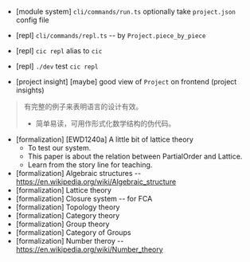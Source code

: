 - [module system] `cli/commands/run.ts` optionally take `project.json` config file

- [repl] `cli/commands/repl.ts` -- by `Project.piece_by_piece`
- [repl] `cic repl` alias to `cic`
- [repl] `./dev` test `cic repl`

- [project insight] [maybe] good view of `Project` on frontend (project insights)

> 有完整的例子来表明语言的设计有效。
> - 简单易读，可用作形式化数学结构的伪代码。

- [formalization] [EWD1240a] A little bit of lattice theory
  - To test our system.
  - This paper is about the relation between PartialOrder and Lattice.
  - Learn from the story line for teaching.
- [formalization] Algebraic structures -- https://en.wikipedia.org/wiki/Algebraic_structure
- [formalization] Lattice theory
- [formalization] Closure system -- for FCA
- [formalization] Topology theory
- [formalization] Category theory
- [formalization] Group theory
- [formalization] Category of Groups
- [formalization] Number theroy -- https://en.wikipedia.org/wiki/Number_theory
